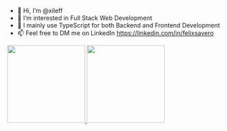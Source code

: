 - 👋 Hi, I’m @xileff
- 👀 I’m interested in Full Stack Web Development
- 🌱 I mainly use TypeScript for both Backend and Frontend Development
- 📫 Feel free to DM me on LinkedIn https://linkedin.com/in/felixsavero

<p align="left">
<a href="https://github.com/ferytell">
  <img height="180em" src="https://github-readme-stats-eight-theta.vercel.app/api?username=xileff&show_icons=true&theme=algolia&include_all_commits=true&count_private=true"/>
  <img height="180em" src="https://github-readme-stats-eight-theta.vercel.app/api/top-langs/?username=xileff&layout=compact&langs_count=8&theme=algolia"/>
</a>
</p>

